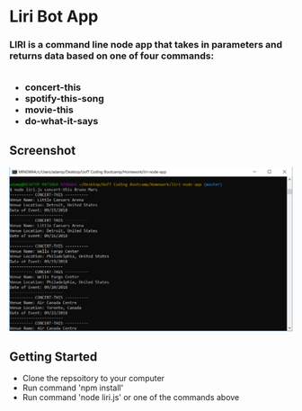 <h1>Liri Bot App</h1>
<h3>LIRI is a command line node app that takes in parameters and returns data based on one of four commands:
<br />
<br />
<ul>
<li>concert-this</li>
<li>spotify-this-song</li>
<li>movie-this</li>
<li>do-what-it-says</li>
</ul>
</h3>

<h2>Screenshot</h2>
<img src="liri-screenshot.png" width="800" alt="Liri Bot screenshot" />

<h2>Getting Started</h2>
<ul>
<li>Clone the repsoitory to your computer</li>
<li>Run command 'npm install'</li>
<li>Run command 'node liri.js' or one of the commands above</li>
</ul>
